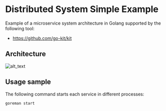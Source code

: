 # Distributed System Simple Example

Example of a microservice system architecture in Golang supported by the following tool:
* https://github.com/go-kit/kit

## Architecture

![alt_text](http://res.cloudinary.com/ufpe/image/upload/v1521074610/mid.png "System Scheme")

## Usage sample

The following command starts each service in different processes:

``` bash
goreman start
```
